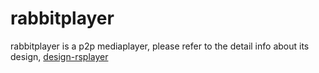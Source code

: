 # rabbitplayer
rabbitplayer is a p2p mediaplayer, please refer to the detail info about its design, [design-rsplayer](https://wenxiaoming.github.io/2017/06/17/design-rsplayer/)
